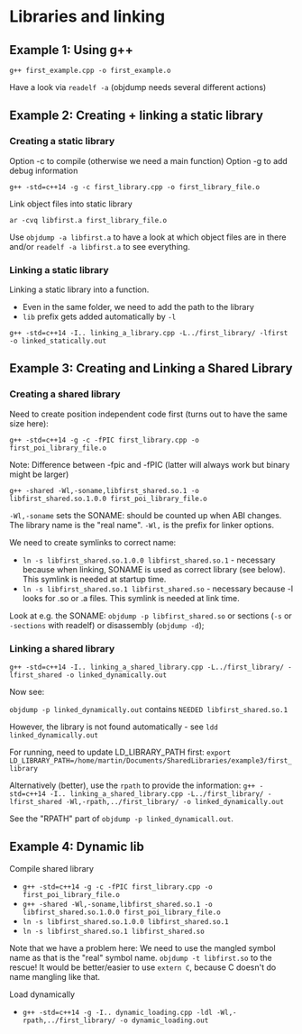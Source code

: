 # Libraries and linking

## Example 1: Using g++

`g++ first_example.cpp -o first_example.o`

Have a look via `readelf -a` (objdump needs several different actions)

## Example 2: Creating + linking a static library

### Creating a static library

Option -c to compile (otherwise we need a main function)
Option -g to add debug information

`g++ -std=c++14 -g -c first_library.cpp -o first_library_file.o`

Link object files into static library

`ar -cvq libfirst.a first_library_file.o`

Use `objdump -a libfirst.a` to have a look at which object files are in there and/or `readelf -a libfirst.a` to see everything.

### Linking a static library

Linking a static library into a function.

- Even in the same folder, we need to add the path to the library
- `lib` prefix gets added automatically by `-l`

`g++ -std=c++14 -I.. linking_a_library.cpp -L../first_library/ -lfirst -o linked_statically.out`

## Example 3: Creating and Linking a Shared Library

### Creating a shared library

Need to create position independent code first (turns out to have the same size here):

`g++ -std=c++14 -g -c -fPIC first_library.cpp -o first_poi_library_file.o`

Note: Difference between -fpic and -fPIC (latter will always work but binary might be larger)

`g++ -shared -Wl,-soname,libfirst_shared.so.1 -o libfirst_shared.so.1.0.0 first_poi_library_file.o`

`-Wl,-soname` sets the SONAME: should be counted up when ABI changes. The library name is the "real name".
`-Wl,` is the prefix for linker options.

We need to create symlinks to correct name:

- `ln -s libfirst_shared.so.1.0.0 libfirst_shared.so.1` - necessary because when linking, SONAME is used as correct library (see below). This symlink is needed at startup time.
- `ln -s libfirst_shared.so.1 libfirst_shared.so` - necessary because -l looks for .so or .a files. This symlink is needed at link time.

Look at e.g. the SONAME:
`objdump -p libfirst_shared.so`
or sections (`-s` or `-sections` with readelf)
or disassembly (`objdump -d`);

### Linking a shared library

`g++ -std=c++14 -I.. linking_a_shared_library.cpp -L../first_library/ -lfirst_shared -o linked_dynamically.out`

Now see:

`objdump -p linked_dynamically.out` contains `NEEDED libfirst_shared.so.1`

However, the library is not found automatically - see `ldd linked_dynamically.out`

For running, need to update LD_LIBRARY_PATH first:
`export LD_LIBRARY_PATH=/home/martin/Documents/SharedLibraries/example3/first_library`

Alternatively (better), use the `rpath` to provide the information:
`g++ -std=c++14 -I.. linking_a_shared_library.cpp -L../first_library/ -lfirst_shared -Wl,-rpath,../first_library/ -o linked_dynamically.out`

See the "RPATH" part of `objdump -p linked_dynamicall.out`.

## Example 4: Dynamic lib

Compile shared library
- `g++ -std=c++14 -g -c -fPIC first_library.cpp -o first_poi_library_file.o`
- `g++ -shared -Wl,-soname,libfirst_shared.so.1 -o libfirst_shared.so.1.0.0 first_poi_library_file.o`
- `ln -s libfirst_shared.so.1.0.0 libfirst_shared.so.1` 
- `ln -s libfirst_shared.so.1 libfirst_shared.so` 

Note that we have a problem here: We need to use the mangled symbol name as that is the "real" symbol name. `objdump -t libfirst.so` to the rescue!
It would be better/easier to use `extern C`, because C doesn't do name mangling like that.

Load dynamically
- `g++ -std=c++14 -g -I.. dynamic_loading.cpp -ldl -Wl,-rpath,../first_library/ -o dynamic_loading.out`